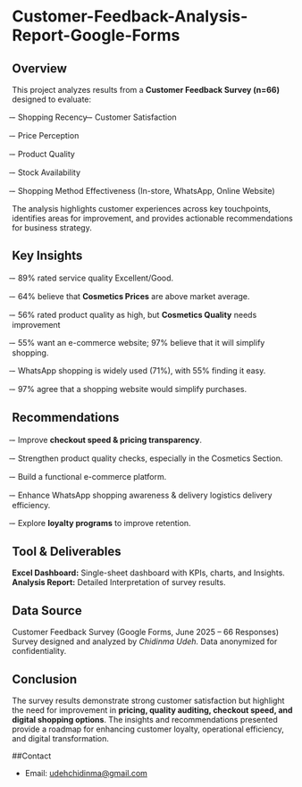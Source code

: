 # Customer-Feedback-Analysis-Report-Google-Forms

## Overview
This project analyzes results from a **Customer Feedback Survey (n=66)** designed to evaluate:

̶- Shopping Recency
̶- Customer Satisfaction

̶- Price Perception

̶- Product Quality

̶- Stock Availability

̶- Shopping Method Effectiveness (In-store, WhatsApp, Online Website) 

The analysis highlights customer experiences across key touchpoints, identifies areas for improvement, and provides actionable recommendations for business strategy.

## Key Insights

̶- 89% rated service quality Excellent/Good.

̶- 64% believe that **Cosmetics Prices** are above market average.

̶- 56% rated product quality as high, but **Cosmetics Quality** needs improvement

̶- 55% want an e-commerce website; 97% believe that it will simplify shopping.

̶- WhatsApp shopping is widely used (71%), with 55% finding it easy.

̶- 97% agree that a shopping website would simplify purchases.

## Recommendations

̶- Improve **checkout speed & pricing transparency**.

̶- Strengthen product quality checks, especially in the Cosmetics Section.

̶- Build a functional e-commerce platform.

̶- Enhance WhatsApp shopping awareness & delivery logistics delivery efficiency.

̶- Explore **loyalty programs** to improve retention.

## Tool & Deliverables
**Excel Dashboard:** Single-sheet dashboard with KPIs, charts, and Insights.
**Analysis Report:** Detailed Interpretation of survey results.

## Data Source
Customer Feedback Survey (Google Forms, June 2025 – 66 Responses)
Survey designed and analyzed by *Chidinma Udeh.*
Data anonymized for confidentiality.

## Conclusion
The survey results demonstrate strong customer satisfaction but highlight the need for improvement in **pricing, quality auditing, checkout speed, and digital shopping options**. The insights and recommendations presented provide a roadmap for enhancing customer loyalty, operational efficiency, and digital transformation.

##Contact
- Email: udehchidinma@gmail.com
